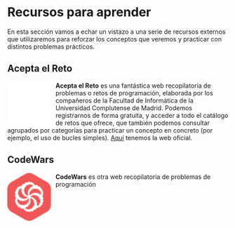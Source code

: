 # Recursos para aprender

En esta sección vamos a echar un vistazo a una serie de recursos externos que utilizaremos para reforzar los conceptos que veremos y practicar con distintos problemas prácticos.

<!--

Color de fondo Acepta el reto: #456f9c

-->

## Acepta el Reto

<img src="img/acepta_el_reto.png" width="100" style="float:left;margin-right:10px;background-color:#456f9c;"> 

**Acepta el Reto** es una fantástica web recopilatoria de problemas o retos de programación, elaborada por los compañeros de la Facultad de Informática de la Universidad Complutense de Madrid. Podemos registrarnos de forma gratuita, y acceder a todo el catálogo de retos que ofrece, que también podemos consultar agrupados por categorías para practicar un concepto en concreto (por ejemplo, el uso de bucles simples). [Aquí](https://aceptaelreto.com/) tenemos la web oficial.

## CodeWars

<img src="img/codewars.svg" width="100" style="float:left;margin-right:10px;"> 

**CodeWars** es otra web recopilatoria de problemas de programación
